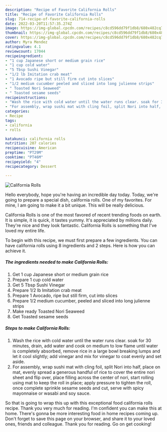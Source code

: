 ```yaml
---
description: "Recipe of Favorite California Rolls"
title: "Recipe of Favorite California Rolls"
slug: 714-recipe-of-favorite-california-rolls
date: 2022-03-20T11:57:35.274Z
image: https://img-global.cpcdn.com/recipes/c8cd596dd79f1db8/680x482cq70/california-rolls-recipe-main-photo.jpg
thumbnail: https://img-global.cpcdn.com/recipes/c8cd596dd79f1db8/680x482cq70/california-rolls-recipe-main-photo.jpg
cover: https://img-global.cpcdn.com/recipes/c8cd596dd79f1db8/680x482cq70/california-rolls-recipe-main-photo.jpg
author: Myra Mendez
ratingvalue: 4.1
reviewcount: 17044
recipeingredient:
- "1 cup Japanese short or medium grain rice"
- "1 cup cold water"
- "5 Tbsp Sushi Vinegar"
- "1/2 lb Imitation crab meat"
- "1 Avocado ripe but still firm cut into slices"
- "1/2 medium cucumber peeled and sliced into long julienne strips"
- " Toasted Nori Seaweed"
- " Toasted sesame seeds"
recipeinstructions:
- "Wash the rice with cold water until the water runs clear. soak for 30 minutes, drain, add water and cook on medium to low flame until water is completely absorbed, remove rice in a large bowl breaking lumps and let it cool slightly; add vinegar and mix for vinegar to coat evenly and set aside."
- "For assembly, wrap sushi mat with cling foil, split Nori into half, place on mat, evenly spread a generous handful of rice to cover the entire nori sheet and flip over, place filling across the center of nori, start rolling using mat to keep the roll in place; apply pressure to tighten the roll, once complete sprinkle sesame seeds and cut, serve with spicy mayonnaise or wasabi and soy sauce."
categories:
- Recipe
tags:
- california
- rolls

katakunci: california rolls 
nutrition: 207 calories
recipecuisine: American
preptime: "PT29M"
cooktime: "PT46M"
recipeyield: "4"
recipecategory: Dessert

---
```



![California Rolls](https://img-global.cpcdn.com/recipes/c8cd596dd79f1db8/680x482cq70/california-rolls-recipe-main-photo.jpg)

Hello everybody, hope you're having an incredible day today. Today, we're going to prepare a special dish, california rolls. One of my favorites. For mine, I am going to make it a bit unique. This will be really delicious.

California Rolls is one of the most favored of recent trending foods on earth. It is simple, it is quick, it tastes yummy. It's appreciated by millions daily. They're nice and they look fantastic. California Rolls is something that I've loved my entire life.




To begin with this recipe, we must first prepare a few ingredients. You can have california rolls using 8 ingredients and 2 steps. Here is how you can achieve it.

<!--inarticleads1-->

##### The ingredients needed to make California Rolls:

1. Get 1 cup Japanese short or medium grain rice
1. Prepare 1 cup cold water
1. Get 5 Tbsp Sushi Vinegar
1. Prepare 1/2 lb Imitation crab meat
1. Prepare 1 Avocado, ripe but still firm, cut into slices
1. Prepare 1/2 medium cucumber, peeled and sliced into long julienne strips
1. Make ready  Toasted Nori Seaweed
1. Get  Toasted sesame seeds




<!--inarticleads2-->

##### Steps to make California Rolls:

1. Wash the rice with cold water until the water runs clear. soak for 30 minutes, drain, add water and cook on medium to low flame until water is completely absorbed, remove rice in a large bowl breaking lumps and let it cool slightly; add vinegar and mix for vinegar to coat evenly and set aside.
1. For assembly, wrap sushi mat with cling foil, split Nori into half, place on mat, evenly spread a generous handful of rice to cover the entire nori sheet and flip over, place filling across the center of nori, start rolling using mat to keep the roll in place; apply pressure to tighten the roll, once complete sprinkle sesame seeds and cut, serve with spicy mayonnaise or wasabi and soy sauce.




So that is going to wrap this up with this exceptional food california rolls recipe. Thank you very much for reading. I'm confident you can make this at home. There's gonna be more interesting food in home recipes coming up. Don't forget to save this page on your browser, and share it to your loved ones, friends and colleague. Thank you for reading. Go on get cooking!

